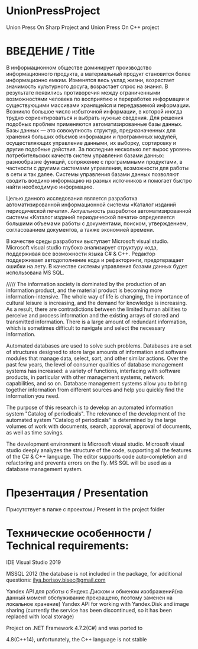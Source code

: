 # UnionPressProject
Union Press On Sharp Project and Union Press On C++ project

# ВВЕДЕНИЕ / Title
В информационном обществе доминирует производство информационного продукта, а материальный продукт становится более информационно емким. Изменятся весь уклад жизни, возрастает значимость культурного досуга, возрастает спрос на знания. В результате появились противоречия между ограниченными возможностями человека по восприятию и переработке информации и существующими массивами хранящейся и передаваемой информации. Возникло большое число избыточной информации, в которой иногда трудно сориентироваться и выбрать нужные сведения.
Для решения подобных проблем применяются автоматизированные базы данных. Базы данных — это совокупность структур, предназначенных для хранения больших объемов информации и программных модулей, осуществляющих управление данными, их выборку, сортировку и другие подобные действия.
За последние несколько лет вырос уровень потребительских качеств систем управления базами данных: разнообразие функций, сопряжение с программными продуктами, в частности с другими системами управления, возможности для работы в сети и так далее. Системы управления базами данных позволяют сводить воедино информацию из разных источников и помогает быстро найти необходимую информацию.

Целью данного исследования является разработка автоматизированной информационной системы «Каталог изданий периодической печати».
Актуальность разработки автоматизированной системы «Каталог изданий периодической печати» определяется большими объемами работы с документами, поиском, утверждением, согласованием документов, а также экономией времени. 

В качестве среды разработки выступает Microsoft visual studio. Microsoft visual studio глубоко анализирует структуру кода, поддерживая все возможности языка C# & C++. Редактор поддерживает автодополнение кода и рефакторинги, предотвращает ошибки на лету.
В качестве системы управления базами данных будет использована MS SQL.  

/////
The information society is dominated by the production of an information product, and the material product is becoming more information-intensive. The whole way of life is changing, the importance of cultural leisure is increasing, and the demand for knowledge is increasing. As a result, there are contradictions between the limited human abilities to perceive and process information and the existing arrays of stored and transmitted information. There is a large amount of redundant information, which is sometimes difficult to navigate and select the necessary information.

Automated databases are used to solve such problems. Databases are a set of structures designed to store large amounts of information and software modules that manage data, select, sort, and other similar actions.
Over the past few years, the level of consumer qualities of database management systems has increased: a variety of functions, interfacing with software products, in particular with other management systems, network capabilities, and so on. Database management systems allow you to bring together information from different sources and help you quickly find the information you need.

The purpose of this research is to develop an automated information system "Catalog of periodicals".
The relevance of the development of the automated system "Catalog of periodicals" is determined by the large volumes of work with documents, search, approval, approval of documents, as well as time savings. 

The development environment is Microsoft visual studio. Microsoft visual studio deeply analyzes the structure of the code, supporting all the features of the C# & C++ language. The editor supports code auto-completion and refactoring and prevents errors on the fly.
MS SQL will be used as a database management system.

# Презентация / Presentation
Присутствует в папке с проектом / Present in the project folder

# Технические особенности / Technical requirements:
IDE Visual Studio 2019

MSSQL 2012 (the database is not included in the package, for additional questions: <a>ilya.borisov.bisec@gmail.com</a>

Yandex API для работы с Яндекс.Диском и обменом изображений(на данный момент обслуживание прекращено, поэтому заменен на локальное хранение)
Yandex API for working with Yandex.Disk and image sharing (currently the service has been discontinued, so it has been replaced with local storage)

Project on .NET Framework 4.7.2(C#) and was ported to

4.8(C++14), unfortunately, the C++ language is not stable 


